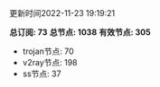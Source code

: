 更新时间2022-11-23 19:19:21

**总订阅: 73**
**总节点: 1038**
**有效节点: 305**
- trojan节点: 70
- v2ray节点: 198
- ss节点: 37
